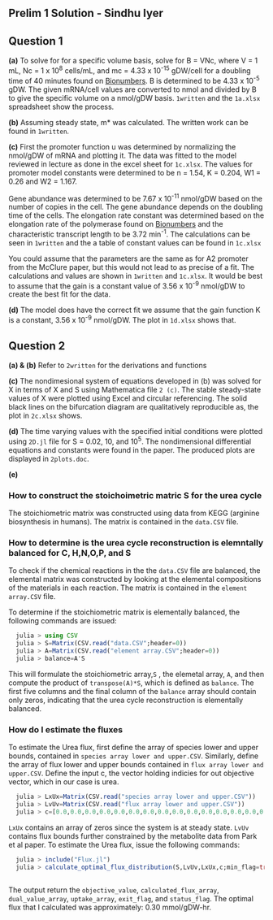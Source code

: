## Prelim 1 Solution - Sindhu Iyer

## Question 1

**(a)** To solve for for a specific volume basis, solve for B = <mc>VNc, where V = 1 mL, Nc = 1 x 10<sup>8</sup> cells/mL, and mc = 4.33 x 10<sup>-15</sup> gDW/cell for a doubling time of 40 minutes found on [Bionumbers][Td_1]. B is determined to be 4.33 x 10<sup>-5</sup> gDW. The given mRNA/cell values are converted to nmol and divided by B to give the specific volume on a nmol/gDW basis. ``1written`` and the ``1a.xlsx`` spreadsheet show the process.
  
[Td_1]:https://bionumbers.hms.harvard.edu/bionumber.aspx?id=103892&ver=10&trm=mass+ecoli+cell+doubling+time+40+min&org=
  
**(b)** Assuming steady state, m* was calculated. The written work can be found in ``1written``.

**(c)** First the promoter function u was determined by normalizing the nmol/gDW of mRNA and plotting it. The data was fitted to the model reviewed in lecture as done in the excel sheet for ``1c.xlsx``. The values for promoter model constants were determined to be n = 1.54, K = 0.204, W1 = 0.26 and W2 = 1.167. 

Gene abundance was determined to be 7.67 x 10<sup>-11</sup> nmol/gDW based on the number of copies in the cell. The gene abundance depends on the doubling time of the cells. The elongation rate constant was determined based on the elongation rate of the polymerase found on [Bionumbers][k_e] and the characteristic transcript length to be 3.72 min<sup>-1</sup>. The calculations can be seen in ``1written`` and the a table of constant values can be found in ``1c.xlsx``

You could assume that the parameters are the same as for A2 promoter from the McClure paper, but this would not lead to as precise of a fit. The calculations and values are shown in ``1written`` and ``1c.xlsx``. It would be best to assume that the gain is a constant value of 3.56 x 10<sup>-9</sup> nmol/gDW to create the best fit for the data.

[k_e]:https://bionumbers.hms.harvard.edu/bionumber.aspx?id=103021&ver=1&trm=rna+polymerase+elongation+rate&org=

**(d)** The model does have the correct fit we assume that the gain function K is a constant, 3.56 x 10<sup>-9</sup> nmol/gDW. The plot in ``1d.xlsx`` shows that.

## Question 2

**(a) & (b)** Refer to ``2written`` for the derivations and functions

**(c)** The nondimesional system of equations developed in (b) was solved for X in terms of X and S using Mathematica file ``2 (c)``. The stable steady-state values of X were plotted using Excel and circular referencing. The solid black lines on the bifurcation diagram are qualitatively reproducible as, the plot in ``2c.xlsx`` shows.

**(d)** The time varying values with the specified initial conditions were plotted using ``2D.jl`` file for S = 0.02, 10, and 10<sup>5</sup>. The nondimensional differential equations and constants were found in the paper. The produced plots are displayed in ``2plots.doc``.

**(e)**

### How to construct the stoichoimetric matric S for the urea cycle
The stoichiometric matrix was constructed using data from KEGG (arginine biosynthesis in humans). The matrix is contained in the ``data.CSV`` file.

### How to determine is the urea cycle reconstruction is elemntally balanced for C, H,N,O,P, and S
To check if the chemical reactions in the the ``data.CSV`` file are balanced, the elemental matrix was constructed by looking at the elemental compositions of the materials in each reaction. The matrix is contained in the ``element array.CSV`` file.

To determine if the stoichiometric matrix is elementally balanced, the following commands are issued:

  ```jl
    julia > using CSV
    julia > S=Matrix(CSV.read("data.CSV";header=0))
    julia > A=Matrix(CSV.read("element array.CSV";header=0))
    julia > balance=A'S
  ```
This will formulate the stoichiometric array,``S`` , the elemetal array, ``A``,  and then compute the product of ``transpose(A)*S``, which is defined as ``balance``. The first five columns and the final column of the ``balance`` array should contain only zeros, indicating that the urea cycle reconstruction is elementally balanced.

### How do I estimate the fluxes
To estimate the Urea flux, first define the array of species lower and upper bounds, contained in ``species array lower and upper.CSV``. Similarly, define the array of flux lower and upper bounds contained in ``flux array lower and upper.CSV``. Define the input c, the vector holding indicies for out objective vector, which in our case is urea.

  ```jl
    julia > LxUx=Matrix(CSV.read("species array lower and upper.CSV"))
    julia > LvUv=Matrix(CSV.read("flux array lower and upper.CSV"))
    julia > c=[0.0,0.0,0.0,0.0,0.0,0.0,0.0,0.0,0.0,0.0,0.0,0.0,0.0,0.0,0.0,-1.0,0.0,0.0,0.0,0.0,0.0]
  ```
``LxUx`` contains an array of zeros since the system is at steady state. ``LvUv`` contains flux bounds further constrained by the metabolite data from Park et al paper. To estimate the Urea flux, issue the following commands:

  ```jl
    julia > include("Flux.jl")
    julia > calculate_optimal_flux_distribution(S,LvUv,LxUx,c;min_flag=true)
    
  ```

The output return the ``objective_value``, ``calculated_flux_array``, ``dual_value_array``, ``uptake_array``, ``exit_flag``, and ``status_flag``. The optimal flux that I calculated was approximately: 0.30 mmol/gDW-hr.



